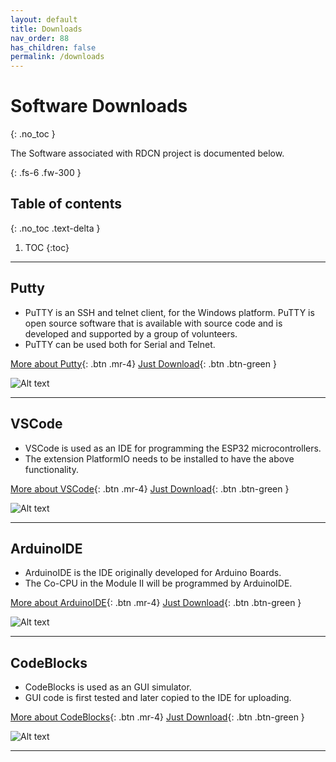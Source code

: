 ```yaml
---
layout: default
title: Downloads
nav_order: 88
has_children: false
permalink: /downloads
---
```


# Software Downloads
{: .no_toc }


The Software associated with RDCN project is documented below.

{: .fs-6 .fw-300 }


## Table of contents
{: .no_toc .text-delta }

1. TOC
{:toc}

---

## Putty


- PuTTY is an SSH and telnet client, for the Windows platform. PuTTY is open source software that is available with source code and is developed and supported by a group of volunteers.
- PuTTY can be used both for Serial and Telnet.

[More about Putty](https://www.chiark.greenend.org.uk/~sgtatham/putty/){: .btn .mr-4}
[Just Download](https://the.earth.li/~sgtatham/putty/latest/w64/putty-64bit-0.76-installer.msi){: .btn .btn-green }

![Alt text](downloads/assets/putty.png?raw=true "Power Adapter")

***

## VSCode


- VSCode is used as an IDE for programming the ESP32 microcontrollers.
- The extension PlatformIO needs to be installed to have the above functionality.

[More about VSCode](https://code.visualstudio.com/){: .btn .mr-4}
[Just Download](https://az764295.vo.msecnd.net/stable/7db1a2b88f7557e0a43fec75b6ba7e50b3e9f77e/VSCodeUserSetup-x64-1.63.0.exe){: .btn .btn-green }

![Alt text](downloads/assets/vscode.jpg?raw=true "Power Adapter")

***

## ArduinoIDE


- ArduinoIDE is the IDE originally developed for Arduino Boards.
- The Co-CPU in the Module II will be programmed by ArduinoIDE.

[More about ArduinoIDE](https://www.arduino.cc/en/software){: .btn .mr-4}
[Just Download](https://downloads.arduino.cc/arduino-1.8.16-windows.exe){: .btn .btn-green }

![Alt text](downloads/assets/arduino.png?raw=true "Power Adapter")

***

## CodeBlocks


- CodeBlocks is used as an GUI simulator.
- GUI code is first tested and later copied to the IDE for uploading.

[More about CodeBlocks](https://www.codeblocks.org/){: .btn .mr-4}
[Just Download](https://download.fosshub.com/Protected/expiretime=1639210425;badurl=aHR0cHM6Ly93d3cuZm9zc2h1Yi5jb20vQ29kZS1CbG9ja3MuaHRtbA==/3a1a6b10f8964790f3cf4a06258ca01c1a3b5bc68b5b584a9811b6c714012c16/5b85805cf9ee5a5c3e979f1b/5e80624f7d74bb810359a46c/codeblocks-20.03mingw-setup.exe){: .btn .btn-green }

![Alt text](downloads/assets/codeblocks.png?raw=true "Power Adapter")

***

